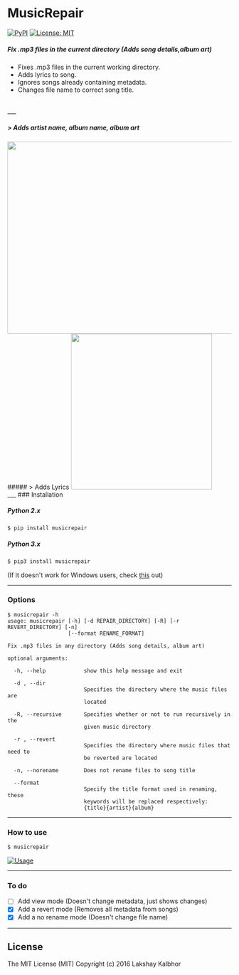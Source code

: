 # MusicRepair
[![PyPI](https://img.shields.io/pypi/pyversions/Django.svg)](https://pypi.python.org/pypi/musicrepair)
[![License: MIT](https://img.shields.io/badge/License-MIT-yellow.svg)](LICENSE)
##### Fix .mp3 files in the current directory (Adds song details,album art)

* Fixes .mp3 files in the current working directory.
* Adds lyrics to song.
* Ignores songs already containing metadata.
* Changes file name to correct song title.

<br>
___

##### > Adds artist name, album name, album art
<img src="https://s19.postimg.org/tll7uil4j/Before_After.png" width="689px" height="432px" />
<br>
##### > Adds Lyrics
<img src="https://s19.postimg.org/3rbf4ql4j/Screen_Shot_2016_11_28_at_2_37_00_AM.png" width="317px" height="350px" />
<br>
___
### Installation

##### Python 2.x
```sh
$ pip install musicrepair
```

##### Python 3.x
```sh
$ pip3 install musicrepair
```
(If it doesn't work for Windows users, check [this](https://github.com/lakshaykalbhor/MusicRepair/issues/9) out)
<br>
___
### Options

```
$ musicrepair -h
usage: musicrepair [-h] [-d REPAIR_DIRECTORY] [-R] [-r REVERT_DIRECTORY] [-n]
                   [--format RENAME_FORMAT]

Fix .mp3 files in any directory (Adds song details, album art)

optional arguments:

  -h, --help            show this help message and exit
  
  -d , --dir 
                        Specifies the directory where the music files are
                        located
                        
  -R, --recursive       Specifies whether or not to run recursively in the
                        given music directory
                        
  -r , --revert
                        Specifies the directory where music files that need to
                        be reverted are located
                        
  -n, --norename        Does not rename files to song title
  
  --format
                        Specify the title format used in renaming, these
                        keywords will be replaced respectively:
                        {title}{artist}{album}
```
___
### How to use
```sh
$ musicrepair
```

[![Usage](https://s18.postimg.org/53imrt015/Screen_Shot_2016_12_11_at_1_42_02_AM.png)](https://www.youtube.com/watch?v=qtBTKUyWTgc "MusicNow - Usage")

___
### To do
- [ ] Add view mode (Doesn't change metadata, just shows changes)
- [x] Add a revert mode (Removes all metadata from songs)
- [x] Add a no rename mode (Doesn't change file name)

___
License
----
The MIT License (MIT)
Copyright (c) 2016 Lakshay Kalbhor
